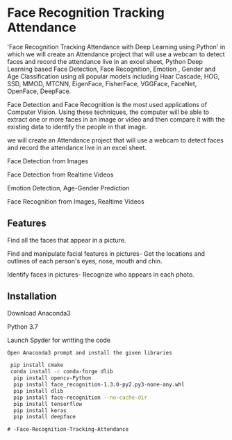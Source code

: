 
# Face Recognition Tracking Attendance

'Face Recognition Tracking Attendance with Deep Learning using Python' in  which  we will create an Attendance project that will use a webcam to detect faces and record the attendance live in an excel sheet, Python Deep Learning based Face Detection, Face Recognition, Emotion , Gender and Age Classification using all popular models including Haar Cascade, HOG, SSD, MMOD, MTCNN, EigenFace, FisherFace, VGGFace, FaceNet, OpenFace, DeepFace.



Face Detection and Face Recognition is the most used applications of Computer Vision. Using these techniques, the computer will be able to extract one or more faces in an image or video and then compare it with the existing data to identify the people in that image.


 we will create an Attendance project that will use a webcam to detect faces and record the attendance live in an excel sheet.

Face Detection from Images

Face Detection from Realtime Videos

Emotion Detection, Age-Gender Prediction

Face Recognition from Images, Realtime Videos


## Features

Find all the faces that appear in a picture.

Find and manipulate facial features in pictures-
Get the locations and outlines of each person's eyes, nose, mouth and chin.

Identify faces in pictures-
Recognize who appears in each photo.





## Installation

Download Anaconda3

Python 3.7

Launch Spyder for writting the code 

```bash
Open Anaconda3 prompt and install the given libraries

 pip install cmake
 conda install -c conda-forge dlib
  pip install opencv-Python
  pip install face_recognition-1.3.0-py2.py3-none-any.whl
  pip install dlib
  pip install face-recognition --no-cache-dir
  pip install tensorflow
  pip install keras
  pip install deepface


```
    #   - F a c e - R e c o g n i t i o n - T r a c k i n g - A t t e n d a n c e  
 
